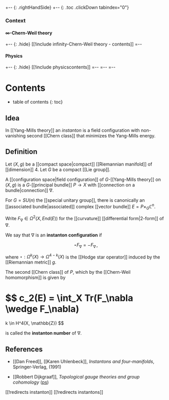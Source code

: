 
+-- {: .rightHandSide}
+-- {: .toc .clickDown tabindex="0"}
### Context
#### $\infty$-Chern-Weil theory
+-- {: .hide}
[[!include infinity-Chern-Weil theory - contents]]
=--
#### Physics
+-- {: .hide}
[[!include physicscontents]]
=--
=--
=--

# Contents
* table of contents
{: toc}

## Idea

In [[Yang-Mills theory]] an _instanton_ is a field configuration with non-vanishing second [[Chern class]] that minimizes the Yang-Mills energy.


## Definition

Let $(X,g)$ be a [[compact space|compact]] [[Riemannian manifold]] of [[dimension]] 4. Let $G$ be a compact [[Lie group]].

A [[configuration space|field configuration]] of $G$-[[Yang-Mills theory]] on $(X,g)$ is a $G$-[[principal bundle]] $P \to X$ with [[connection on a bundle|connection]] $\nabla$.

For $G = SU(n)$ the [[special unitary group]], there is canonically an [[associated bundle|associated]] complex [[vector bundle]] $E = P \times_G \mathbb{C}^n$.

Write $F_\nabla \in \Omega^2(X,End(E))$ for the [[curvature]] [[differential form|2-form]] of $\nabla$. 

We say that $\nabla$ is an **instanton configuration** if 

$$
  \star F_\nabla = - F_\nabla
  \,,
$$

where $\star : \Omega^k(X) \to \Omega^{4-k}(X)$ is the [[Hodge star operator]] induced by the [[Riemannian metric]] $g$.

The second [[Chern class]] of $P$, which by the [[Chern-Weil homomorphism]] is given by

$$
 c_2(E) = \int_X Tr(F_\nabla \wedge F_\nabla)
  =
  k
  \in H^4(X, \mathbb{Z})
$$

is called the **instanton number** of $\nabla$.


## References

* [[Dan Freed]], [[Karen Uhlenbeck]], _Instantons and four-manifolds_, Springer-Verlag, (1991) 

* [[Robbert Dijkgraaf]], _Topological gauge theories and group cohomology_ ([ps](staff.science.uva.nl/~rhd/papers/group.ps))


[[!redirects instanton]]
[[!redirects instantons]]
